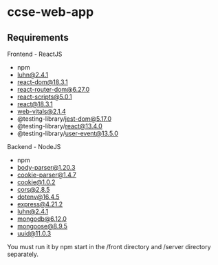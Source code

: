# ccse-web-app

## Requirements
Frontend - ReactJS
- npm
- luhn@2.4.1
- react-dom@18.3.1
- react-router-dom@6.27.0
- react-scripts@5.0.1
- react@18.3.1
- web-vitals@2.1.4
- @testing-library/jest-dom@5.17.0
- @testing-library/react@13.4.0
- @testing-library/user-event@13.5.0

Backend - NodeJS
- npm
- body-parser@1.20.3
- cookie-parser@1.4.7
- cookie@1.0.2
- cors@2.8.5
- dotenv@16.4.5
- express@4.21.2
- luhn@2.4.1
- mongodb@6.12.0
- mongoose@8.9.5
- uuid@11.0.3

You must run it by npm start in the /front directory and /server directory separately.
